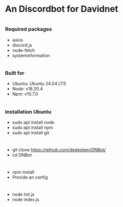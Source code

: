 # An Discordbot for Davidnet

#

### Required packages
 - axios
 - discord.js
 - node-fetch
 - systeminformation

#
### Built for

 - Ubuntu: Ubuntu 24.04 LTS
 - Node: v18.20.4
 - Npm: v10.7.0

#

#

### Installation Ubuntu
 - sudo apt install node
 - sudo apt install npm
 - sudo apt install git

#

 - git clone https://github.com/dedestem/DNBot/
 - cd DNBot

#

 - npm install
 - Provide an config

#

 - node Init.js
 - node index.js
